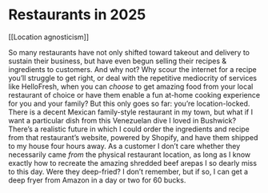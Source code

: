 # Restaurants in 2025
[[Location agnosticism]]

So many restaurants have not only shifted toward takeout and delivery to sustain their business, but have even begun selling their recipes & ingredients to customers. And why not? Why scour the internet for a recipe you’ll struggle to get right, or deal with the repetitive mediocrity of services like HelloFresh, when you can *choose* to get amazing food from your local restaurant of choice or have them enable a fun at-home cooking experience for you and your family? But this only goes so far: you’re location-locked. There is a decent Mexican family-style restaurant in my town, but what if I want a particular dish from this Venezuelan dive I loved in Bushwick? There’s a realistic future in which I could order the ingredients and recipe from that restaurant’s website, powered by Shopify, and have them shipped to my house four hours away. As a customer I don’t care whether they necessarily came *from* the physical restaurant location, as long as I know exactly how to recreate the amazing shredded beef arepas I so dearly miss to this day. Were they deep-fried? I don’t remember, but if so, I can get a deep fryer from Amazon in a day or two for 60 bucks.